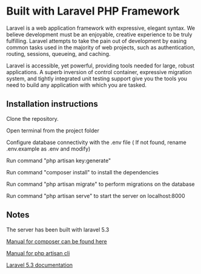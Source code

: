 # Built with Laravel PHP Framework

Laravel is a web application framework with expressive, elegant syntax. We believe development must be an enjoyable, creative experience to be truly fulfilling. Laravel attempts to take the pain out of development by easing common tasks used in the majority of web projects, such as authentication, routing, sessions, queueing, and caching.

Laravel is accessible, yet powerful, providing tools needed for large, robust applications. A superb inversion of control container, expressive migration system, and tightly integrated unit testing support give you the tools you need to build any application with which you are tasked.

## Installation instructions

Clone the repository.

Open terminal from the project folder 

Configure database connectivity with the .env file ( If not found, rename .env.example as .env and modify)

Run command "php artisan key:generate"

Run command "composer install" to install the dependencies

Run command "php artisan migrate" to perform migrations on the database

Run command "php artisan serve" to start the server on localhost:8000

## Notes

The server has been built with laravel 5.3 

[Manual for composer can be found here](https://getcomposer.org/doc/00-intro.md)

[Manual for php artisan cli](https://laravel.com/docs/5.3/artisan)

[Laravel 5.3 documentation](https://laravel.com/docs/5.3)
